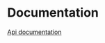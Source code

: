 # Documentation
[Api documentation](https://github.com/PinMeTo/documentation/wiki/Api-Documentation)
